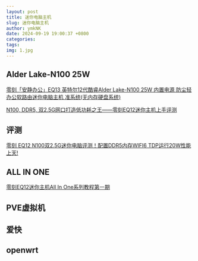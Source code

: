 ```yaml
---
layout: post
title: 迷你电脑主机
slug: 迷你电脑主机
author: ymkNK
date: 2024-09-19 19:00:37 +0800
categories: 
tags: 
img: 1.jpg
---
```


## Alder Lake-N100 25W

[零刻「安静办公」EQ13 英特尔12代酷睿Alder Lake-N100 25W 内置电源 防尘轻办公软路由迷你电脑主机 准系统(无内存硬盘系统)](https://item.jd.com/10107869088764.html)

[N100, DDR5, 双2.5G网口打造低功耗之王——零刻EQ12迷你主机上手评测](https://post.smzdm.com/p/a20kwngd/)

## 评测

[零刻 EQ12 N100双2.5G迷你电脑评测！配置DDR5内存WIFI6 TDP运行20W性能上天!](https://www.bilibili.com/video/BV1SY41167v1/?spm_id_from=pageDriver&vd_source=31e016075d5dc418e05dd62618989320)


## ALL IN ONE
[零刻EQ12迷你主机All In One系列教程第一期](https://www.bilibili.com/video/BV141421k7RF/?spm_id_from=333.337.search-card.all.click&vd_source=31e016075d5dc418e05dd62618989320)



## PVE虚拟机


## 爱快

## openwrt
